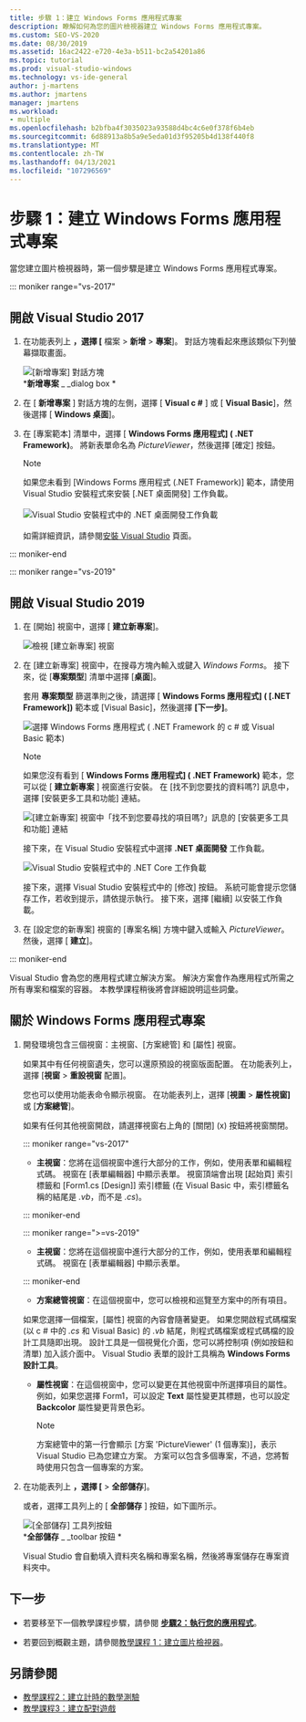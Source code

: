 ```yaml
---
title: 步驟 1：建立 Windows Forms 應用程式專案
description: 瞭解如何為您的圖片檢視器建立 Windows Forms 應用程式專案。
ms.custom: SEO-VS-2020
ms.date: 08/30/2019
ms.assetid: 16ac2422-e720-4e3a-b511-bc2a54201a86
ms.topic: tutorial
ms.prod: visual-studio-windows
ms.technology: vs-ide-general
author: j-martens
ms.author: jmartens
manager: jmartens
ms.workload:
- multiple
ms.openlocfilehash: b2bfba4f3035023a93588d4bc4c6e0f378f6b4eb
ms.sourcegitcommit: 6d88913a8b5a9e5eda01d3f95205b4d138f440f8
ms.translationtype: MT
ms.contentlocale: zh-TW
ms.lasthandoff: 04/13/2021
ms.locfileid: "107296569"
---
```

# <a name="step-1-create-a-windows-forms-app-project"></a>步驟 1：建立 Windows Forms 應用程式專案

當您建立圖片檢視器時，第一個步驟是建立 Windows Forms 應用程式專案。

::: moniker range="vs-2017"

## <a name="open-visual-studio-2017"></a>開啟 Visual Studio 2017

1. 在功能表列上 **，選擇 [** 檔案  >  **新增**  >  **專案**]。 對話方塊看起來應該類似下列螢幕擷取畫面。

     ![[新增專案] 對話方塊](../ide/media/newprojectdialogcallouts.png)<br/>***新增專案** _ _dialog box *

2. 在 [ **新增專案** ] 對話方塊的左側，選擇 [ **Visual c #** ] 或 [ **Visual Basic**]，然後選擇 [ **Windows 桌面**]。

3. 在 [專案範本] 清單中，選擇 [ **Windows Forms 應用程式] ( .NET Framework)**。 將新表單命名為 *PictureViewer*，然後選擇 [確定] 按鈕。

    >[!NOTE]
    >如果您未看到 [Windows Forms 應用程式 (.NET Framework)] 範本，請使用 Visual Studio 安裝程式來安裝 [.NET 桌面開發] 工作負載。<br/><br/>![Visual Studio 安裝程式中的 .NET 桌面開發工作負載](../ide/media/dot-net-desktop-dev-workload.png)<br/><br/> 如需詳細資訊，請參閱[安裝 Visual Studio](../install/install-visual-studio.md) 頁面。

::: moniker-end

::: moniker range="vs-2019"

## <a name="open-visual-studio-2019"></a>開啟 Visual Studio 2019

1. 在 [開始] 視窗中，選擇 [ **建立新專案**]。

   ![檢視 [建立新專案] 視窗](../get-started/media/vs-2019/create-new-project-dark-theme.png)

1. 在 [建立新專案] 視窗中，在搜尋方塊內輸入或鍵入 *Windows Forms*。 接下來，從 [**專案類型**] 清單中選擇 [**桌面**]。

   套用 **專案類型** 篩選準則之後，請選擇 [ **Windows Forms 應用程式] ( [.NET Framework])** 範本或 [Visual Basic]，然後選擇 **[下一步]**。

   ![選擇 Windows Forms 應用程式 ( .NET Framework 的 c # 或 Visual Basic 範本) ](./media/create-new-project-search-winforms-filtered.png)

   > [!NOTE]
   > 如果您沒有看到 [ **Windows Forms 應用程式] ( .NET Framework)** 範本，您可以從 [ **建立新專案** ] 視窗進行安裝。 在 [找不到您要找的資料嗎?] 訊息中，選擇 [安裝更多工具和功能] 連結。
   >
   > ![[建立新專案] 視窗中「找不到您要尋找的項目嗎?」訊息的 [安裝更多工具和功能] 連結](../get-started/media/vs-2019/not-finding-what-looking-for.png)
   >
   > 接下來，在 Visual Studio 安裝程式中選擇 **.NET 桌面開發** 工作負載。
   >
   > ![Visual Studio 安裝程式中的 .NET Core 工作負載](../ide/media/install-dot-net-desktop-env.png)
   >
   > 接下來，選擇 Visual Studio 安裝程式中的 [修改] 按鈕。 系統可能會提示您儲存工作，若收到提示，請依提示執行。 接下來，選擇 [繼續] 以安裝工作負載。

1. 在 [設定您的新專案] 視窗的 [專案名稱] 方塊中鍵入或輸入 *PictureViewer*。 然後，選擇 [ **建立**]。

::: moniker-end

Visual Studio 會為您的應用程式建立解決方案。 解決方案會作為應用程式所需之所有專案和檔案的容器。 本教學課程稍後將會詳細說明這些詞彙。

## <a name="about-the-windows-forms-app-project"></a>關於 Windows Forms 應用程式專案

1. 開發環境包含三個視窗：主視窗、[方案總管] 和 [屬性] 視窗。

     如果其中有任何視窗遺失，您可以還原預設的視窗版面配置。 在功能表列上，選擇 [**視窗**  >  **重設視窗** 配置]。

     您也可以使用功能表命令顯示視窗。 在功能表列上，選擇 [**視圖**  >  **屬性視窗]** 或 [**方案總管**]。

     如果有任何其他視窗開啟，請選擇視窗右上角的 [關閉] (x) 按鈕將視窗關閉。

    ::: moniker range="vs-2017"

    * **主視窗**：您將在這個視窗中進行大部分的工作，例如，使用表單和編輯程式碼。 視窗在 [表單編輯器] 中顯示表單。 視窗頂端會出現 [起始頁] 索引標籤和 [Form1.cs [Design]] 索引標籤 (在 Visual Basic 中，索引標籤名稱的結尾是 *.vb*，而不是 *.cs*)。

    ::: moniker-end

    ::: moniker range=">=vs-2019"

    * **主視窗**：您將在這個視窗中進行大部分的工作，例如，使用表單和編輯程式碼。 視窗在 [表單編輯器] 中顯示表單。

    ::: moniker-end

    * **方案總管視窗**：在這個視窗中，您可以檢視和巡覽至方案中的所有項目。

    如果您選擇一個檔案，[屬性] 視窗的內容會隨著變更。 如果您開啟程式碼檔案 (以 c # 中的 *.cs* 和 Visual Basic) 的 *.vb* 結尾，則程式碼檔案或程式碼檔的設計工具隨即出現。 設計工具是一個視覺化介面，您可以將控制項 (例如按鈕和清單) 加入該介面中。 Visual Studio 表單的設計工具稱為 **Windows Forms 設計工具**。

    * **屬性視窗**：在這個視窗中，您可以變更在其他視窗中所選擇項目的屬性。 例如，如果您選擇 Form1，可以設定 **Text** 屬性變更其標題，也可以設定 **Backcolor** 屬性變更背景色彩。

      > [!NOTE]
      > 方案總管中的第一行會顯示 [方案 'PictureViewer' (1 個專案)]，表示 Visual Studio 已為您建立方案。 方案可以包含多個專案，不過，您將暫時使用只包含一個專案的方案。

1. 在功能表列上 **，選擇 [**  >  **全部儲存**]。

     或者，選擇工具列上的 [ **全部儲存** ] 按鈕，如下圖所示。

     ![[全部儲存] 工具列按鈕](../ide/media/express_iconsaveall.png)<br/>
     ***全部儲存** _ _toolbar 按鈕 *

     Visual Studio 會自動填入資料夾名稱和專案名稱，然後將專案儲存在專案資料夾中。

## <a name="next-steps"></a>下一步

* 若要移至下一個教學課程步驟，請參閱 **[步驟2：執行您的應用程式](../ide/step-2-run-your-program.md)**。

* 若要回到概觀主題，請參閱[教學課程 1：建立圖片檢視器](../ide/tutorial-1-create-a-picture-viewer.md)。

## <a name="see-also"></a>另請參閱

* [教學課程2：建立計時的數學測驗](tutorial-2-create-a-timed-math-quiz.md)
* [教學課程3：建立配對遊戲](tutorial-3-create-a-matching-game.md)
